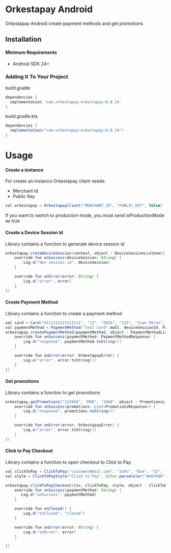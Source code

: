 # Orkestapay Android 

Orkestapay Android create payment methods and get promotions

## Installation

#### Minimum Requirements

- Android SDK 24+

### Adding It To Your Project

build.gradle
```groovy
dependencies {
  implementation 'com.orkestapay:orkestapay:0.0.14'
}
```

build.gradle.kts
```groovy
dependencies {
  implementation("com.orkestapay:orkestapay:0.0.14")
}
```

# Usage

#### Create a instance 

For create an instance Orkestapay client needs:
- Merchant Id
- Public Key

```groovy
val orkestapay = OrkestapayClient("MERCHANT_ID", "PUBLIC_KEY", false)

```

If you want to switch to production mode, you must send isProductionMode as true


#### Create a Device Session Id

Library contains a function to generate device session id

```groovy
orkestapay.creteDeviceSession(context, object : DeviceSessionListener{
    override fun onSuccess(deviceSession: String) {
        Log.d("dev session id", deviceSession)
    }

    override fun onError(error: String) {
        Log.d("error", error)
    }
})
```

#### Create Payment Method

Library contains a function to create a payment method

```groovy
val card = Card("4111111111111111", "12", "2025", "123", "Juan Pérez", true)
val paymentMethod = PaymentMethod("test card",null, deviceSessionId, PaymentMethodType.CARD, card)
orkestapay.createPaymentMethod(paymentMethod, object : PaymentMethodListener {
    override fun onSuccess(paymentMethod: PaymentMethodResponse) {
        Log.d("response", paymentMethod.toString())
    }

    override fun onError(error: OrkestapayError) {
        Log.e("error", error.toString())
    }
})
```

#### Get promotions

Library contains a function to get promotions

```groovy
orkestapay.getPromotions("123456", "MXN", "1000", object : PromotionsListener{
    override fun onSuccess(promotions: List<PromotionsResponse>) {
        Log.d("response", promotions.toString())
    }

    override fun onError(error: OrkestapayError) {
        Log.e("error", error.toString())
    }
})
```

#### Click to Pay Checkout

Library contains a function to open checkout to Click to Pay.

```groovy
val clickToPay = ClickToPay("customer@mail.com", "John", "Doe", "52", "4411223344", true, true)
val style = ClickToPayStyle("Click to Pay", Color.parseColor("#e87600"))

orkestapay.clickToPayCheckout(ctx, clickToPay, style, object : ClickToPayListener{
    override fun onSuccess(paymentMethod: String) {
       Log.d("onSuccess", paymentMethod)
    }

    override fun onClosed() {
        Log.d("onClosed", "closed")
    }

    override fun onError(error: String) {
        Log.d("onError", error)
    }

})
```
